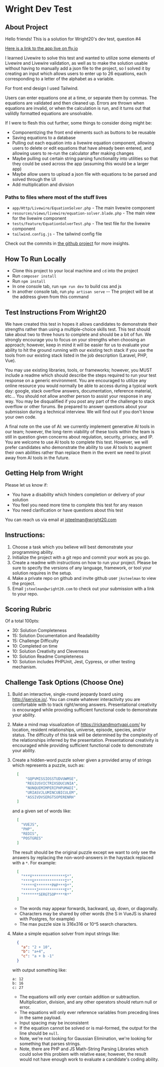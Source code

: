 # Wright Dev Test

## About Project

Hello friends! This is a solution for Wright20's dev test, question #4

[Here is a link to the app live on fly.io](https://wright-test.fly.dev/)

I learned Livewire to solve this test and wanted to utilize some elements of Livewire and Livewire validation, as well as to make the solution usable without having to manually add a json file to the project, so I solved it by creating an input which allows users to enter up to 26 equations, each corresponding to a letter of the alphabet as a variable. 

For front end design I used Tailwind.

Users can enter equations one at a time, or separate them by commas. The equations are validated and then cleaned up. Errors are thrown when equations are invalid, or when the calculation is run, and it turns out that valildly formatted equations are unsolvable.

If I were to flesh this out further, some things to consider doing might be:
- Componentizing the front end elements such as buttons to be reusable
- Saving equations to a database
- Pulling out each equation into a livewire equation component, allowing users to delete or edit equations that have already been entered, and allowing users to re-run the calculator after making changes
- Maybe pulling out certain string parsing functionality into utilities so that they could be used across the app (assuming this would be a larger app)
- Maybe allow users to upload a json file with equations to be parsed and solved through the UI
- Add multiplication and division

### Paths to files where most of the stuff lives
- `app/Http/Livewire/EquationSolver.php` - The main livewire component
- `resources/views/livewire/equation-solver.blade.php` - The main view for the livewire component
- `tests/Feature/EquationSolverTest.php` - The test file for the livewire component
- `tailwind.config.js` - The tailwind config file

Check out the commits in [the github project](https://github.com/maribeee/wright-test) for more insights. 

## How To Run Locally

- Clone this project to your local machine and `cd` into the project
- Run `composer install`
- Run `npm install`
- In one console tab, run `npm run dev` to build css and js
- In another console tab, run `php artisan serve` -- The project will be at the address given from this command


## Test Instructions From Wright20

We have created this test in hopes it allows candidates to demonstrate their strengths rather than using a
multiple-choice skills test. This test should take about two to three hours to complete and should be a bit of fun. We
strongly encourage you to focus on your strengths when choosing an approach; however, keep in mind it will be easier for
us to evaluate your ability to hit the ground running with our existing tech stack if you use the tools from our
existing stack listed in the job description (Laravel, PHP, Vue).

You may use existing libraries, tools, or frameworks; however, you MUST include a readme which should describe the steps
required to run your test response on a generic environment. You are encouraged to utilize any online resource you would
normally be able to access during a typical work day: google, stack overflow answers, documentation, reference material,
etc... You should not allow another person to assist your response in any way. You may be disqualified if you post any
part of the challenge to stack overflow or other forums. Be prepared to answer questions about your submission during a
technical interview. We will find out if you don't know your own code.

A final note on the use of AI: we currently implement generative AI tools in our team; however, the long-term
viability of these tools within the team is still in question given concerns about regulation, security, privacy, and
IP. You are welcome to use AI tools to complete this test. However, we will prefer candidates who demonstrate the
ability to use AI tools to augment their own abilities rather than replace them in the event we need to pivot away from
AI tools in the future.

Getting Help from Wright
------------------------
Please let us know if:

- You have a disability which hinders completion or delivery of your solution
- You feel you need more time to complete this test for any reason
- You need clarification or have questions about this test

You can reach us via email at jsteelman@wright20.com

Instructions:
------------

1. Choose a task which you believe will best demonstrate your programming ability.
2. Initialize the project with a git repo and commit your work as you go.
3. Create a readme with instructions on how to run your project. Please be sure to specify the versions of any language,
   framework, or tool your solution requires in the setup.
4. Make a private repo on github and invite github user `jksteelman` to view the project.
5. Email `jsteelman@wright20.com` to check out your submission with a link to your repo.

Scoring Rubric
--------------
Of a total 100pts:

- 30: Solution Completeness
- 15: Solution Documentation and Readability
- 15: Challenge Difficulty
- 10: Completed on time
- 10: Solution Creativity and Cleverness
- 10: Solution Readme Completeness
- 10: Solution includes PHPUnit, Jest, Cypress, or other testing mechanism.

Challenge Task Options (Choose One)
----------------------

1. Build an interactive, single-round jeopardy board using http://jservice.io/. You can create whatever interactivity
   you are comfortable with to track right/wrong answers. Presentational creativity is encouraged while providing
   sufficient functional code to demonstrate your ability.

2. Make a mind map visualization of https://rickandmortyapi.com/ by location, resident relationships, universe, episode,
   species, and/or status. The difficulty of this task will be determined by the complexity of the relationships
   inferred by the presentation. Presentational creativity is encouraged while providing sufficient functional code
   to demonstrate your ability.

3. Create a hidden-word puzzle solver given a provided array of strings which represents a puzzle, such as:
     ```json
       [
           "GQPVMISSIOSSTUDVUWMSE",
           "REGIUSVICTRIXSDUCUNIA",
           "NUNQUEMIMPERIPHPUMADI",
           "URIASVJLUMINCUBICULEM",
           "ASSIVDVSERGTSOPERENRH"
       ]
     ```

   and a given set of words like:

     ```json
       [
         "VUEJS",
         "PHP",
         "REDIS",
         "POSTGRES"
       ] 
     ```

   The result should be the original puzzle except we want to only see the answers by replacing the non-word-answers in
   the haystack replaced with a `*`. For example:

     ```json
       [
         "***V***************S*",
         "****U**************I*",
         "*****E*******PHP***D*",
         "******J************E*",
         "*******SERGTSOP****R*"
       ]
     ```
    - The words may appear forwards, backward, up, down, or diagonally.
    - Characters may be shared by other words (the S in VueJS is shared with Postgres, for example)
    - The max puzzle size is 316x316 or 10^5 search characters.

4. Make a simple equation solver from input strings like:
     ```json
       {
         "a": "2 + 10",
         "b": "a+4",
         "c": "a + b -1"
       }
     ```
   with output something like:

       a: 12
       b: 16
       c: 27

    - The equations will only ever contain addition or subtraction. Multiplication, division, and any other
      operators should return null or error.
    - The equations will only ever reference variables from preceding lines in the same payload.
    - Input spacing may be inconsistent
    - If the equation cannot be solved or is mal-formed, the output for the line should be `null`.
    - Note, we're not looking for Gaussian Elimination, we're looking for something that parses strings.
    - Note, there are PHP and JS Math-String Parsing Libraries which could solve this problem with relative ease;
      however, the result would not have enough work to evaluate a candidate's coding ability.   
